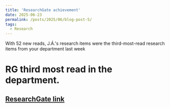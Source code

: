 ```yaml
---
title: 'ResearchGate achievement'
date: 2025-06-23
permalink: /posts/2025/06/blog-post-5/
tags:
  - Research
---
```


With 52 new reads, J.Á.'s research items were the third-most-read research items from your department last week

RG third most read in the department.
======

[ResearchGate link](https://www.researchgate.net/profile/J-A-Acosta/achievement/68590126f3f4e97adf992845)
------
